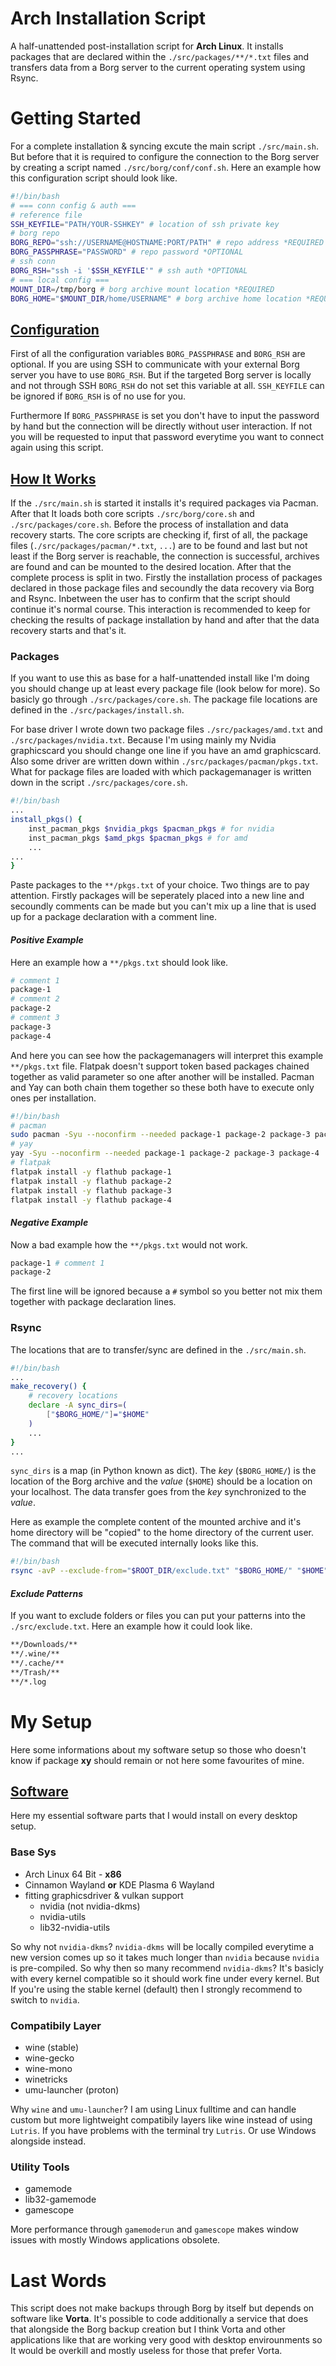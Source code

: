 # Arch Installation Script

A half-unattended post-installation script for **Arch Linux**. It installs  packages that are declared within the `./src/packages/**/*.txt` files and transfers data from a Borg server to the current operating system using Rsync.

# Getting Started

For a complete installation & syncing excute the main script `./src/main.sh`. But before that it is required to configure the connection to the Borg server by creating a script named `./src/borg/conf/conf.sh`. Here an example how this configuration script should look like.

```bash
#!/bin/bash
# === conn config & auth ===
# reference file
SSH_KEYFILE="PATH/YOUR-SSHKEY" # location of ssh private key
# borg repo
BORG_REPO="ssh://USERNAME@HOSTNAME:PORT/PATH" # repo address *REQUIRED
BORG_PASSPHRASE="PASSWORD" # repo password *OPTIONAL
# ssh conn
BORG_RSH="ssh -i '$SSH_KEYFILE'" # ssh auth *OPTIONAL
# === local config ===
MOUNT_DIR=/tmp/borg # borg archive mount location *REQUIRED
BORG_HOME="$MOUNT_DIR/home/USERNAME" # borg archive home location *REQUIRED
```

## <u> Configuration </u> 

First of all the configuration variables `BORG_PASSPHRASE` and `BORG_RSH` are optional. If you are using SSH to communicate with your external Borg server you have to use `BORG_RSH`. But if the targeted Borg server is locally and not through SSH `BORG_RSH` do not set this variable at all. `SSH_KEYFILE` can be ignored if `BORG_RSH` is of no use for you.

Furthermore If `BORG_PASSPHRASE` is set you don't have to input the password by hand but the connection will be directly without user interaction. If not you will be requested to input that password everytime you want to connect again using this script.

## <u> How It Works </u>

If the `./src/main.sh` is started it installs it's required packages via Pacman. After that It loads both core scripts `./src/borg/core.sh` and `./src/packages/core.sh`. Before the process of installation and data recovery starts. The core scripts are checking if, first of all, the package files (`./src/packages/pacman/*.txt`, `...`) are to be found and last but not least if the Borg server is reachable, the connection is successful, archives are found and can be mounted to the desired location. After that the complete process is split in two. Firstly the installation process of packages declared in those package files and secoundly the data recovery via Borg and Rsync. Inbetween the user has to confirm that the script should continue it's normal course. This interaction is recommended to keep for checking the results of package installation by hand and after that the data recovery starts and that's it.

### Packages

If you want to use this as base for a half-unattended install like I'm doing you should change up at least every package file (look below for more). So basicly go through `./src/packages/core.sh`. The package file locations are defined in the `./src/packages/install.sh`.

For base driver I wrote down two package files `./src/packages/amd.txt` and `./src/packages/nvidia.txt`. Because I'm using mainly my Nvidia graphicscard you should change one line if you have an amd graphicscard. Also some driver are written down within `./src/packages/pacman/pkgs.txt`. What for package files are loaded with which packagemanager is written down in the script `./src/packages/core.sh`.

```bash
#!/bin/bash
...
install_pkgs() {
    inst_pacman_pkgs $nvidia_pkgs $pacman_pkgs # for nvidia
    inst_pacman_pkgs $amd_pkgs $pacman_pkgs # for amd
    ...
...
}
```

Paste packages to the `**/pkgs.txt` of your choice. Two things are to pay attention. Firstly packages will be seperately placed into a new line and secoundly comments can be made but you can't mix up a line that is used up for a package declaration with a comment line.

#### *Positive Example*

Here an example how a `**/pkgs.txt` should look like.

```bash
# comment 1
package-1
# comment 2
package-2
# comment 3
package-3
package-4
```

And here you can see how the packagemanagers will interpret this example `**/pkgs.txt` file. Flatpak doesn't support token based packages chained together as valid parameter so one after another will be installed. Pacman and Yay can both chain them together so these both have to execute only ones per installation.

```bash
#!/bin/bash
# pacman
sudo pacman -Syu --noconfirm --needed package-1 package-2 package-3 package-4
# yay
yay -Syu --noconfirm --needed package-1 package-2 package-3 package-4
# flatpak
flatpak install -y flathub package-1
flatpak install -y flathub package-2
flatpak install -y flathub package-3
flatpak install -y flathub package-4
```

#### *Negative Example*

Now a bad example how the `**/pkgs.txt` would not work.

```bash
package-1 # comment 1
package-2
```

The first line will be ignored because a `#` symbol so you better not mix them together with package declaration lines.

### Rsync

The locations that are to transfer/sync are defined in the `./src/main.sh`.

```bash
#!/bin/bash
...
make_recovery() {
    # recovery locations
    declare -A sync_dirs=(
        ["$BORG_HOME/"]="$HOME"
    )
    ...
}
...
```

`sync_dirs` is a map (in Python known as dict). The *key* (`$BORG_HOME/`) is the location of the Borg archive and the *value* (`$HOME`) should be a location on your localhost. The data transfer goes from the *key* synchronized to the *value*.

Here as example the complete content of the mounted archive and it's home directory will be "copied" to the home directory of the current user. The command that will be executed internally looks like this.

```bash
#!/bin/bash
rsync -avP --exclude-from="$ROOT_DIR/exclude.txt" "$BORG_HOME/" "$HOME"
```

#### *Exclude Patterns*

If you want to exclude folders or files you can put your patterns into the `./src/exclude.txt`. Here an example how it could look like.

```bash
**/Downloads/**
**/.wine/**
**/.cache/**
**/Trash/**
**/*.log
```

# My Setup

Here some informations about my software setup so those who doesn't know if package **xy** should remain or not here some favourites of mine.

## <u> Software </u>

Here my essential software parts that I would install on every desktop setup.

### Base Sys
* Arch Linux 64 Bit - **x86**
* Cinnamon Wayland **or** KDE Plasma 6 Wayland
* fitting graphicsdriver & vulkan support
    * nvidia (not nvidia-dkms)
    * nvidia-utils
    * lib32-nvidia-utils

So why not `nvidia-dkms`? `nvidia-dkms` will be locally compiled everytime a new version comes up so it takes much longer than `nvidia` because `nvidia` is pre-compiled. So why then so many recommend `nvidia-dkms`? It's basicly with every kernel compatible so it should work fine under every kernel. But If you're using the stable kernel (default) then I strongly recommend to switch to `nvidia`.

### Compatibily Layer
* wine (stable)
* wine-gecko
* wine-mono
* winetricks
* umu-launcher (proton)

Why `wine` and `umu-launcher`? I am using Linux fulltime and can handle custom but more lightweight compatibily layers like wine instead of using `Lutris`. If you have problems with the terminal try `Lutris`. Or use Windows alongside instead.

### Utility Tools
* gamemode
* lib32-gamemode
* gamescope

More performance through `gamemoderun` and `gamescope` makes window issues with mostly Windows applications obsolete.

# Last Words

This script does not make backups through Borg by itself but depends on software like **Vorta**. It's possible to code additionally a service that does that alongside the Borg backup creation but I think Vorta and other applications like that are working very good with desktop envirounments so It would be overkill and mostly useless for those that prefer Vorta.
